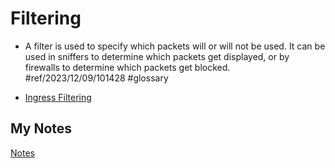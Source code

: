 # Filtering
- A filter is used to specify which packets will or will not be used. It can be used in sniffers to determine which packets get displayed, or by firewalls to determine which packets get blocked. #ref/2023/12/09/101428 #glossary

- [Ingress Filtering](ingress-filtering.md)
## My Notes
[Notes](mynotes/filtering-notes.md)
